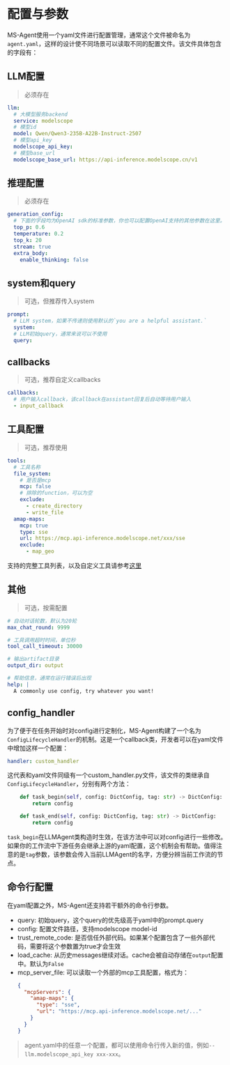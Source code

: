# 配置与参数

MS-Agent使用一个yaml文件进行配置管理，通常这个文件被命名为`agent.yaml`，这样的设计使不同场景可以读取不同的配置文件。该文件具体包含的字段有：

## LLM配置

> 必须存在

```yaml
llm:
  # 大模型服务backend
  service: modelscope
  # 模型id
  model: Qwen/Qwen3-235B-A22B-Instruct-2507
  # 模型api_key
  modelscope_api_key:
  # 模型base_url
  modelscope_base_url: https://api-inference.modelscope.cn/v1
```

## 推理配置

> 必须存在

```yaml
generation_config:
  # 下面的字段均为OpenAI sdk的标准参数，你也可以配置OpenAI支持的其他参数在这里。
  top_p: 0.6
  temperature: 0.2
  top_k: 20
  stream: true
  extra_body:
    enable_thinking: false
```

## system和query

> 可选，但推荐传入system

```yaml
prompt:
  # LLM system，如果不传递则使用默认的`you are a helpful assistant.`
  system: 
  # LLM初始query，通常来说可以不使用
  query:
```

## callbacks

> 可选，推荐自定义callbacks

```yaml
callbacks:
  # 用户输入callback，该callback在assistant回复后自动等待用户输入
  - input_callback
```

## 工具配置

> 可选，推荐使用

```yaml
tools:
  # 工具名称
  file_system:
    # 是否是mcp
    mcp: false
    # 排除的function，可以为空
    exclude:
      - create_directory
      - write_file
  amap-maps:
    mcp: true
    type: sse
    url: https://mcp.api-inference.modelscope.net/xxx/sse
    exclude:
      - map_geo
```

支持的完整工具列表，以及自定义工具请参考[这里](./工具.md)

## 其他

> 可选，按需配置

```yaml
# 自动对话轮数，默认为20轮
max_chat_round: 9999

# 工具调用超时时间，单位秒
tool_call_timeout: 30000

# 输出artifact目录
output_dir: output

# 帮助信息，通常在运行错误后出现
help: |
  A commonly use config, try whatever you want!
```

## config_handler

为了便于在任务开始时对config进行定制化，MS-Agent构建了一个名为`ConfigLifecycleHandler`的机制。这是一个callback类，开发者可以在yaml文件中增加这样一个配置：

```yaml
handler: custom_handler
```

这代表和yaml文件同级有一个custom_handler.py文件，该文件的类继承自`ConfigLifecycleHandler`，分别有两个方法：

```python
    def task_begin(self, config: DictConfig, tag: str) -> DictConfig:
        return config

    def task_end(self, config: DictConfig, tag: str) -> DictConfig:
        return config
```

`task_begin`在LLMAgent类构造时生效，在该方法中可以对config进行一些修改。如果你的工作流中下游任务会继承上游的yaml配置，这个机制会有帮助。值得注意的是`tag`参数，该参数会传入当前LLMAgent的名字，方便分辨当前工作流的节点。


## 命令行配置

在yaml配置之外，MS-Agent还支持若干额外的命令行参数。

- query: 初始query，这个query的优先级高于yaml中的prompt.query
- config: 配置文件路径，支持modelscope model-id
- trust_remote_code: 是否信任外部代码。如果某个配置包含了一些外部代码，需要将这个参数置为true才会生效
- load_cache: 从历史messages继续对话。cache会被自动存储在`output`配置中。默认为`False`
- mcp_server_file: 可以读取一个外部的mcp工具配置，格式为：
    ```json
    {
      "mcpServers": {
        "amap-maps": {
          "type": "sse",
          "url": "https://mcp.api-inference.modelscope.net/..."
        }
      }
    }
    ```

> agent.yaml中的任意一个配置，都可以使用命令行传入新的值，例如`--llm.modelscope_api_key xxx-xxx`。
    